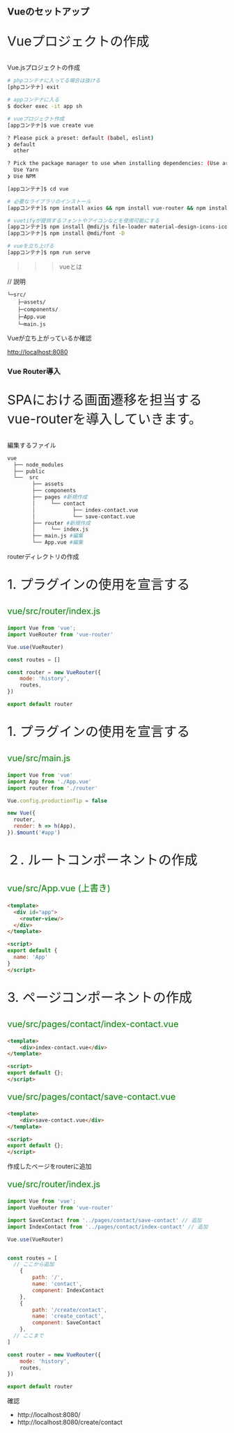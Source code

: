 
## Vueのセットアップ

<p style="font-size: 30px">Vueプロジェクトの作成</p>


>>>

Vue.jsプロジェクトの作成

```bash
# phpコンテナに入ってる場合は抜ける
[phpコンテナ] exit

# appコンテナに入る
$ docker exec -it app sh

# vueプロジェクト作成
[appコンテナ]$ vue create vue

? Please pick a preset: default (babel, eslint) 
❯ default
  other

? Pick the package manager to use when installing dependencies: (Use arrow keys)
  Use Yarn 
❯ Use NPM 

[appコンテナ]$ cd vue

# 必要なライブラリのインストール
[appコンテナ]$ npm install axios && npm install vue-router && npm install vuetify

# vuetifyが提供するフォントやアイコンなどを使用可能にする
[appコンテナ]$ npm install @mdi/js file-loader material-design-icons-iconfont --save-dev
[appコンテナ]$ npm install @mdi/font -D

# vueを立ち上げる
[appコンテナ]$ npm run serve
```

>>> vueとは

// 説明

```
└─src/
　　├─assets/
　　├─components/
　　├─App.vue
　　└─main.js
```

>>>

Vueが立ち上がっているか確認

<a href="http://localhost:8080" target="_blank">http://localhost:8080</a>


>>>


### Vue Router導入
<p style="font-size: 30px">SPAにおける画面遷移を担当するvue-routerを導入していきます。</p>

>>>

編集するファイル

```bash
vue
  ├── node_modules
  ├── public
  └──  src
        ├── assets
        ├── components
        ├── pages #新規作成
        │     └── contact
        │            ├── index-contact.vue
        │            └── save-contact.vue
        ├── router #新規作成
        │     └── index.js
        ├── main.js #編集
        └── App.vue #編集

```

>>>

routerディレクトリの作成
<p style="font-size: 30px">1. プラグインの使用を宣言する</p>
<p style="font-size: 20px; color: green; ">vue/src/router/index.js</p>

```javascript
import Vue from 'vue';
import VueRouter from 'vue-router'

Vue.use(VueRouter)

const routes = []

const router = new VueRouter({
    mode: 'history',
    routes,
})

export default router
```

>>>

<p style="font-size: 30px">1. プラグインの使用を宣言する</p>
<p style="font-size: 20px; color: green; ">vue/src/main.js</p>

```javascript
import Vue from 'vue'
import App from './App.vue'
import router from './router'

Vue.config.productionTip = false

new Vue({
  router,
  render: h => h(App),
}).$mount('#app')
```


>>>

<p style="font-size: 30px">２. ルートコンポーネントの作成</p>
<p style="font-size: 20px; color: green; ">vue/src/App.vue (上書き)</p>

```html
<template>
  <div id="app">
    <router-view/>
  </div>
</template>

<script>
export default {
  name: 'App'
}
</script>
```


>>>

<p style="font-size: 30px">3. ページコンポーネントの作成</p>

<p style="font-size: 20px; color: green; ">vue/src/pages/contact/index-contact.vue</p>

```html
<template>
    <div>index-contact.vue</div>
</template>

<script>
export default {};
</script>
```

<p style="font-size: 20px; color: green; ">vue/src/pages/contact/save-contact.vue</p>

```html
<template>
    <div>save-contact.vue</div>
</template>

<script>
export default {};
</script>
```

>>>

作成したページをrouterに追加

<p style="font-size: 20px; color: green; ">vue/src/router/index.js</p>

```javascript
import Vue from 'vue';
import VueRouter from 'vue-router'

import SaveContact from '../pages/contact/save-contact' // 追加
import IndexContact from '../pages/contact/index-contact' // 追加

Vue.use(VueRouter)


const routes = [
  // ここから追加
    {
        path: '/',
        name: 'contact',
        component: IndexContact
    },
    {
        path: '/create/contact',
        name: 'create_contact',
        component: SaveContact
    },
  // ここまで
]

const router = new VueRouter({
    mode: 'history',
    routes,
})

export default router
```

>>>

確認

- http://localhost:8080/
- http://localhost:8080/create/contact